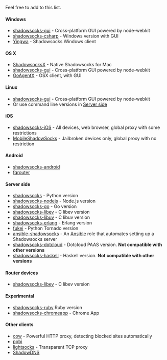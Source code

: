 Feel free to add to this list.

#### Windows

* [shadowsocks-gui](https://github.com/shadowsocks/shadowsocks-gui) - Cross-platform GUI powered by node-webkit
* [shadowsocks-csharp](https://github.com/clowwindy/shadowsocks-csharp) - Windows version with GUI
* [Yingwa](https://github.com/dallascao/yingwa) - Shadowsocks Windows client

#### OS X

* [ShadowsocksX](https://github.com/shadowsocks/shadowsocks-iOS/) - Native Shadowsocks for Mac
* [shadowsocks-gui](https://github.com/shadowsocks/shadowsocks-gui) - Cross-platform GUI powered by node-webkit
* [GoAgentX](https://github.com/ohdarling/GoAgentX) - OSX client, with GUI

#### Linux

* [shadowsocks-gui](https://github.com/shadowsocks/shadowsocks-gui) - Cross-platform GUI powered by node-webkit
* Or use command line versions in <a href="#server-side">Server side</a>

#### iOS

* [shadowsocks-iOS](https://github.com/shadowsocks/shadowsocks-iOS) - All devices, web browser, global proxy with some restrictions
* [MobileShadowSocks](https://github.com/linusyang/MobileShadowSocks) - Jailbroken devices only, global proxy with no restriction

#### Android

* [shadowsocks-android](https://github.com/shadowsocks/shadowsocks-android)
* [fqrouter](https://github.com/fqrouter/fqrouter)

<a id="server-side"></a>

#### Server side

* [shadowsocks](https://github.com/clowwindy/shadowsocks) - Python version
* [shadowsocks-nodejs](https://github.com/clowwindy/shadowsocks-nodejs) - Node.js version
* [shadowsocks-go](https://github.com/shadowsocks/shadowsocks-go) - Go version
* [shadowsocks-libev](https://github.com/madeye/shadowsocks-libev) - C libev version
* [shadowsocks-libuv](https://github.com/dndx/shadowsocks-libuv) - C libuv version
* [shadowsocks-erlang](https://github.com/Yongke/shadowsocks-erlang) - Erlang version
* [fukei](https://github.com/thomashuang/Fukei) - Python Tornado version
* [ansible-shadowsocks](https://github.com/jlund/ansible-shadowsocks) - An [Ansible](http://www.ansibleworks.com/) role that automates setting up a Shadowsocks server
* [shadowsocks-dotcloud](https://github.com/clowwindy/shadowsocks-dotcloud) - Dotcloud PAAS version. **Not compatible with other versions**
* [shadowsocks-haskell](https://github.com/rnons/shadowsocks-haskell) - Haskell version. **Not compatible with other versions**

#### Router devices

* [shadowsocks-libev](https://github.com/madeye/shadowsocks-libev) - C libev version

#### Experimental

* [shadowsocks-ruby](https://github.com/clowwindy/shadowsocks-ruby) Ruby version
* [shadowsocks-chromeapp](https://github.com/clowwindy/shadowsocks-chromeapp) - Chrome App

#### Other clients

* [cow](https://github.com/cyfdecyf/cow) - Powerful HTTP proxy, detecting blocked sites automatically
* [pobi](https://github.com/jackyz/pobi)
* [lightsocks](https://github.com/clowwindy/lightsocks) - Transparent TCP proxy
* [ShadowDNS](https://github.com/clowwindy/ShadowDNS)